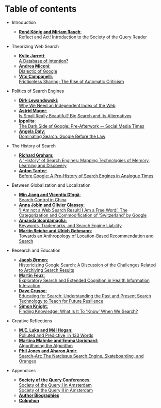 # Table of contents

* Introduction
    * [ **René König and Miriam Rasch**:   
    Reflect and Act! Introduction to the Society of the Query Reader ](source/Introduction.md)

* Theorizing Web Search
    * [ **Kylie Jarrett**:   
    A Database of Intention?](source/Kylie-Jarrett.md)
    * [ **Andrea Miconi**:   
    Dialectic of Google ](source/Andrea_Miconi.md)
    * [ **Vito Campanelli**:   
    Frictionless Sharing: The Rise of Automatic Criticism ](source/Vito_Campanelli.md)

* Politics of Search Engines

    * [ **Dirk Lewandowski**:   
    Why We Need an Independent Index of the Web ](source/Dirk_Lewandowski.md)
    * [ **Astrid Mager**:   
    Is Small Really Beautiful? Big Search and Its Alternatives ](source/Astrid_Mager.md)
    * [ **Ippolita**:   
    The Dark Side of Google: Pre-Afterwork -- Social Media Times ](source/Ippolita_Pre_Afterword.md)
    * [ **Angela Daly**:   
    Dominating Search: Google Before the Law ](source/Angela_Daly.md)

* The History of Search

    * [ **Richard Graham**:   
    A 'History' of Search Engines: Mapping Technologies of Memory, Learning and Discovery ](source/Richard_Graham.md)
    * [ **Anton Tanter**:   
    Before Google: A Pre-History of Search Engines in Analogue Times ](source/Tantner.md)

* Between Globalization and Localization

    * [ **Min Jiang and Vicentju Dîngă**:   
    Search Control in China](source/Min_Jiang.md)
    * [ **Anna Jobin and Olivier Glassey**:   
    'I Am not a Web Search Result! I Am a Free Word.' The Categorization and Commodification of 'Switzerland' by Google ](source/JobinGlassey.md)
    * [ **Amanda Scardamaglia**:   
    Keywords, Trademarks, and Search Engine Liability ](source/Amanda_Scardamaglia.md)
    * [ **Martin Reiche and Ulrich Gehmann**:   
    Towards an Anthropology of Location-Based Recommendation and Search ](source/Martin-Reiche_Ulrich-Gehmann.md)

* Research and Education

    * [ **Jacob Ørmen**:   
    Historicizing Google Search: A Discussion of the Challenges Related to Archiving Search Results ](source/Jacob_Ormen.md)
    * [ **Martin Feuz**:   
    Exploratory Search and Extended Cognition in Health Information Interaction ](source/Martin_Feuz.md)
    * [ **Dave Crusoe**:   
    Educating for Search: Understanding the Past and Present Search Technology to Teach for Future Resilience ](source/David_Crusoe.md)
    * [ **Simon Knight**:   
    Finding Knowledge: What Is It To 'Know' When We Search?](source/Simon_Knight.md)

* Creative Reflections

    * [ **M.E. Luka and Mél Hogan**:   
    Polluted and Predictive, in 133 Words ](source/Hogan_Luka.md)
    * [ **Martina Mahnke and Emma Uprichard**:   
    Algorithming the Algorithm ](source/Mahnke_Uprichard.md)
    * [ **Phil Jones and Aharon Amir**:   
    Search-Art: The Narcissus Search Engine, Skateboarding, and Oranges ](source/Jones_Amir.md)

* Appendices

    * [ **Society of the Query Conferences**:   
    Society of the Query I in Amsterdam  
    Society of the Query II in Amsterdam ](source/SotQ_Conferences.md)
    * [ **Author Biographies** ](source/Author_Bios.md)
    * [ **Colophon** ](source/colophon.md)
